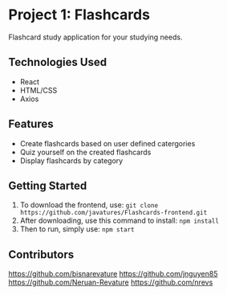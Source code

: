 # Project 1: Flashcards
Flashcard study application for your studying needs.

## Technologies Used
* React
* HTML/CSS
* Axios

## Features
* Create flashcards based on user defined catergories
* Quiz yourself on the created flashcards
* Display flashcards by category

## Getting Started
1. To download the frontend, use:
`git clone https://github.com/javatures/Flashcards-frontend.git`
2. After downloading, use this command to install:
`npm install`
3. Then to run, simply use:
`npm start`

## Contributors
https://github.com/bisnarevature
https://github.com/jnguyen85
https://github.com/Neruan-Revature
https://github.com/nrevs
